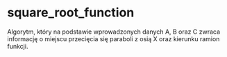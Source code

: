 # square_root_function
Algorytm, który na podstawie wprowadzonych danych A, B oraz C zwraca informację o miejscu przecięcia się paraboli z osią X oraz kierunku ramion funkcji.
